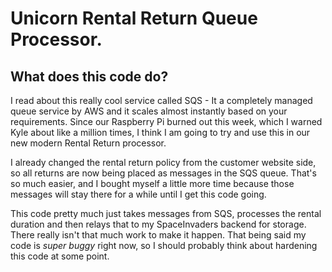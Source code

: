 Unicorn Rental Return Queue Processor.
======

## What does this code do?
I read about this really cool service called SQS - It a completely managed queue service by AWS and it scales almost instantly based on your requirements. Since our Raspberry Pi burned out this week, which I warned Kyle about like a million times, I think I am going to try and use this in our new modern Rental Return processor.

I already changed the rental return policy from the customer website side, so all returns are now being placed as messages in the SQS queue. That's so much easier, and I bought myself a little more time because those messages will stay there for a while until I get this code going.

This code pretty much just takes messages from SQS, processes the rental duration and then relays that to my SpaceInvaders backend for storage. There really isn't that much work to make it happen. That being said my code is _super buggy_ right now, so I should probably think about hardening this code at some point.
